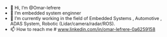 - 👋 Hi, I’m @Omar-lefrere
- 👀 I’m embedded system enginner 
- 🌱 I’m currently working in the field of Embedded Systems , Automotive , ADAS System, Robotic (Lidar/camera/radar/ROS).
- 📫 How to reach me # www.linkedin.com/in/omar-lefrere-0a6259158

<!---
Omar-lefrere/Omar-lefrere is a ✨ special ✨ repository because its `README.md` (this file) appears on your GitHub profile.
You can click the Preview link to take a look at your changes.
--->
